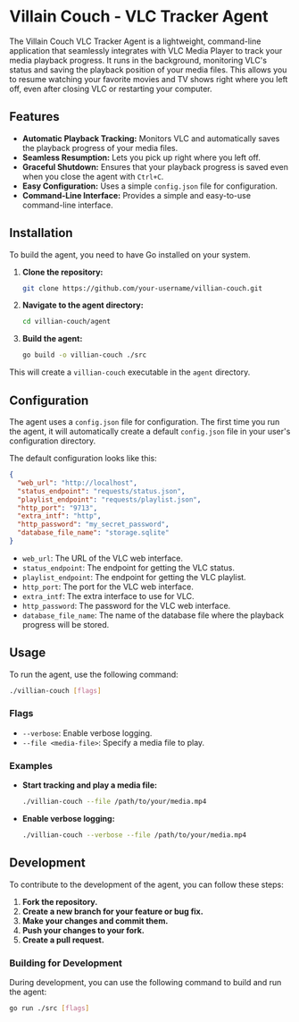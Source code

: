 # Villain Couch - VLC Tracker Agent

The Villain Couch VLC Tracker Agent is a lightweight, command-line application that seamlessly integrates with VLC Media Player to track your media playback progress. It runs in the background, monitoring VLC's status and saving the playback position of your media files. This allows you to resume watching your favorite movies and TV shows right where you left off, even after closing VLC or restarting your computer.

## Features

- **Automatic Playback Tracking:** Monitors VLC and automatically saves the playback progress of your media files.
- **Seamless Resumption:**  Lets you pick up right where you left off.
- **Graceful Shutdown:**  Ensures that your playback progress is saved even when you close the agent with `Ctrl+C`.
- **Easy Configuration:** Uses a simple `config.json` file for configuration.
- **Command-Line Interface:** Provides a simple and easy-to-use command-line interface.

## Installation

To build the agent, you need to have Go installed on your system.

1. **Clone the repository:**
   ```bash
   git clone https://github.com/your-username/villian-couch.git
   ```

2. **Navigate to the agent directory:**
   ```bash
   cd villian-couch/agent
   ```

3. **Build the agent:**
   ```bash
   go build -o villian-couch ./src
   ```

This will create a `villian-couch` executable in the `agent` directory.

## Configuration

The agent uses a `config.json` file for configuration. The first time you run the agent, it will automatically create a default `config.json` file in your user's configuration directory.

The default configuration looks like this:

```json
{
  "web_url": "http://localhost",
  "status_endpoint": "requests/status.json",
  "playlist_endpoint": "requests/playlist.json",
  "http_port": "9713",
  "extra_intf": "http",
  "http_password": "my_secret_password",
  "database_file_name": "storage.sqlite"
}

```

- `web_url`: The URL of the VLC web interface.
- `status_endpoint`: The endpoint for getting the VLC status.
- `playlist_endpoint`: The endpoint for getting the VLC playlist.
- `http_port`: The port for the VLC web interface.
- `extra_intf`: The extra interface to use for VLC.
- `http_password`: The password for the VLC web interface.
- `database_file_name`: The name of the database file where the playback progress will be stored.

## Usage

To run the agent, use the following command:

```bash
./villian-couch [flags]
```

### Flags

- `--verbose`: Enable verbose logging.
- `--file <media-file>`: Specify a media file to play.

### Examples

- **Start tracking and play a media file:**
  ```bash
  ./villian-couch --file /path/to/your/media.mp4
  ```

- **Enable verbose logging:**
  ```bash
  ./villian-couch --verbose --file /path/to/your/media.mp4
  ```

## Development

To contribute to the development of the agent, you can follow these steps:

1. **Fork the repository.**
2. **Create a new branch for your feature or bug fix.**
3. **Make your changes and commit them.**
4. **Push your changes to your fork.**
5. **Create a pull request.**

### Building for Development

During development, you can use the following command to build and run the agent:

```bash
go run ./src [flags]
```